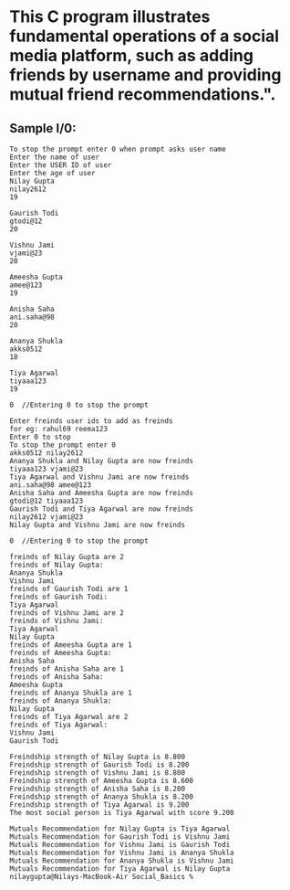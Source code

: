 # This C program illustrates fundamental operations of a social media platform, such as adding friends by username and providing mutual friend recommendations.".
## Sample I/0: 
    To stop the prompt enter 0 when prompt asks user name
    Enter the name of user
    Enter the USER ID of user
    Enter the age of user 
    Nilay Gupta 
    nilay2612  
    19

    Gaurish Todi  
    gtodi@12
    20

    Vishnu Jami
    vjami@23
    20

    Ameesha Gupta 
    amee@123
    19

    Anisha Saha
    ani.saha@98
    20

    Ananya Shukla
    akks0512
    18

    Tiya Agarwal
    tiyaaa123
    19

    0  //Entering 0 to stop the prompt

    Enter freinds user ids to add as freinds
    for eg: rahul69 reema123
    Enter 0 to stop
    To stop the prompt enter 0
    akks0512 nilay2612
    Ananya Shukla and Nilay Gupta are now freinds
    tiyaaa123 vjami@23
    Tiya Agarwal and Vishnu Jami are now freinds
    ani.saha@98 amee@123
    Anisha Saha and Ameesha Gupta are now freinds
    gtodi@12 tiyaaa123
    Gaurish Todi and Tiya Agarwal are now freinds
    nilay2612 vjami@23
    Nilay Gupta and Vishnu Jami are now freinds
    
    0  //Entering 0 to stop the prompt

    freinds of Nilay Gupta are 2
    freinds of Nilay Gupta:
    Ananya Shukla
    Vishnu Jami
    freinds of Gaurish Todi are 1
    freinds of Gaurish Todi:
    Tiya Agarwal
    freinds of Vishnu Jami are 2
    freinds of Vishnu Jami:
    Tiya Agarwal
    Nilay Gupta
    freinds of Ameesha Gupta are 1
    freinds of Ameesha Gupta:
    Anisha Saha
    freinds of Anisha Saha are 1
    freinds of Anisha Saha:
    Ameesha Gupta
    freinds of Ananya Shukla are 1
    freinds of Ananya Shukla:
    Nilay Gupta
    freinds of Tiya Agarwal are 2
    freinds of Tiya Agarwal:
    Vishnu Jami
    Gaurish Todi

    Freindship strength of Nilay Gupta is 8.800
    Freindship strength of Gaurish Todi is 8.200
    Freindship strength of Vishnu Jami is 8.800
    Freindship strength of Ameesha Gupta is 8.600
    Freindship strength of Anisha Saha is 8.200
    Freindship strength of Ananya Shukla is 8.200
    Freindship strength of Tiya Agarwal is 9.200
    The most social person is Tiya Agarwal with score 9.200

    Mutuals Recommendation for Nilay Gupta is Tiya Agarwal
    Mutuals Recommendation for Gaurish Todi is Vishnu Jami
    Mutuals Recommendation for Vishnu Jami is Gaurish Todi
    Mutuals Recommendation for Vishnu Jami is Ananya Shukla
    Mutuals Recommendation for Ananya Shukla is Vishnu Jami
    Mutuals Recommendation for Tiya Agarwal is Nilay Gupta
    nilaygupta@Nilays-MacBook-Air Social_Basics % 